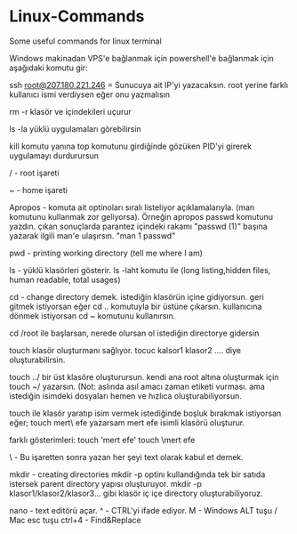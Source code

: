 # Linux-Commands
Some useful commands for linux terminal

Windows makinadan VPS'e bağlanmak için powershell'e bağlanmak için aşağıdaki komutu gir:

ssh root@207.180.221.246 = Sunucuya ait IP'yi yazacaksın. root yerine farklı kullanıcı ismi verdiysen eğer onu yazmalısın

rm -r klasör ve içindekileri uçurur

ls -la yüklü uygulamaları görebilirsin

kill komutu yanına top komutunu girdiğinde gözüken PID'yi girerek uygulamayı durdurursun

/ - root işareti

~ - home işareti

Apropos <komut> - komuta ait optinoları sıralı listeliyor açıklamalarıyla. (man komutunu kullanmak zor geliyorsa). Örneğin apropos passwd komutunu yazdın. çıkan sonuçlarda parantez içindeki rakamı "passwd (1)" başına yazarak ilgili man'e ulaşırsın. "man 1 passwd"

pwd - printing working directory (tell me where I am)

ls - yüklü klasörleri gösterir. ls -laht komutu ile (long listing,hidden files, human readable, total usages)

cd - change directory demek. istediğin klasörün içine gidiyorsun. geri gitmek istiyorsan eğer cd .. komutuyla bir üstüne çıkarsın. kullanıcına dönmek istiyorsan cd ~ komutunu kullanırsın.

cd /root ile başlarsan, nerede olursan ol istediğin directorye gidersin

touch <filename> klasör oluşturmanı sağlıyor. tocuc kalsor1 klasor2 .... diye oluşturabilirsin. 

touch ../<filename> bir üst klasöre oluşturursun. kendi ana root altına oluşturmak için touch ~/<filename> yazarsın. (Not: aslında asıl amacı zaman etiketi vurması. ama istediğin isimdeki dosyaları hemen ve hızlıca oluşturabiliyorsun.

touch ile klasör yaratıp isim vermek istediğinde boşluk bırakmak istiyorsan eğer;
touch mert\ efe    yazarsam mert efe isimli klasörü oluşturur. 

farklı gösterimleri:
touch 'mert efe'
touch \mert efe

\    -   Bu işaretten sonra yazan her şeyi text olarak kabul et demek.

mkdir <filename> -  creating directories
mkdir -p optinı kullandığında tek bir satıda istersek parent directory yapısı oluşturuyor. mkdir -p klasor1/klasor2/klasor3... gibi klasör  iç içe directory oluşturabiliyoruz.

nano   -  text editörü açar. 
^      -   CTRL'yi ifade ediyor.
M      -  Windows ALT tuşu / Mac esc tuşu
ctrl+4  -  Find&Replace

